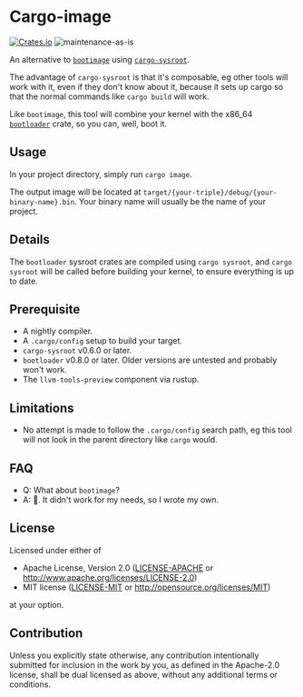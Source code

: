 # Cargo-image

[![Crates.io](https://img.shields.io/crates/v/cargo-image.svg)](https://crates.io/crates/cargo-image)
![maintenance-as-is](https://img.shields.io/badge/maintenance-as--is-yellow.svg)

An alternative to [`bootimage`](https://crates.io/crates/bootimage) using [`cargo-sysroot`](https://crates.io/crates/cargo-sysroot).

The advantage of `cargo-sysroot` is that it's composable, eg other tools will work with it,
even if they don't know about it, because it sets up cargo so that the
normal commands like `cargo build` will work.

Like `bootimage`, this tool will combine your kernel with the
x86_64 [`bootloader`](https://crates.io/crates/bootloader) crate, so you can, well, boot it.

## Usage

In your project directory, simply run `cargo image`.

The output image will be located at `target/{your-triple}/debug/{your-binary-name}.bin`. Your binary name will usually be the name of your project.

## Details

The `bootloader` sysroot crates are compiled using `cargo sysroot`,
and `cargo sysroot` will be called before building your kernel, to ensure everything is up to date.

## Prerequisite

* A nightly compiler.
* A `.cargo/config` setup to build your target.
* `cargo-sysroot` v0.6.0 or later.
* `bootloader` v0.8.0 or later. Older versions are untested and probably won't work.
* The `llvm-tools-preview` component via rustup.

## Limitations

* No attempt is made to follow the `.cargo/config` search path, eg this tool will not look in the parent directory like `cargo` would.

## FAQ

* Q: What about `bootimage`?
* A: 🤷. It didn't work for my needs, so I wrote my own.

## License

Licensed under either of

* Apache License, Version 2.0
   ([LICENSE-APACHE](LICENSE-APACHE) or <http://www.apache.org/licenses/LICENSE-2.0>)
* MIT license
   ([LICENSE-MIT](LICENSE-MIT) or <http://opensource.org/licenses/MIT>)

at your option.

## Contribution

Unless you explicitly state otherwise, any contribution intentionally submitted
for inclusion in the work by you, as defined in the Apache-2.0 license, shall be
dual licensed as above, without any additional terms or conditions.
